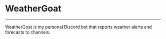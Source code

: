﻿# WeatherGoat

---

WeatherGoat is my personal Discord bot that reports weather alerts and forecasts to channels.
